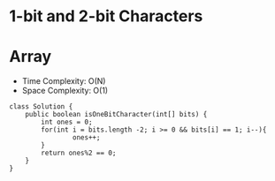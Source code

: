 # 1-bit and 2-bit Characters
# Array
* Time Complexity: O(N)
* Space Complexity: O(1)
```
class Solution {
    public boolean isOneBitCharacter(int[] bits) {
        int ones = 0;
        for(int i = bits.length -2; i >= 0 && bits[i] == 1; i--){
                ones++;
        }
        return ones%2 == 0;
    }
}
```